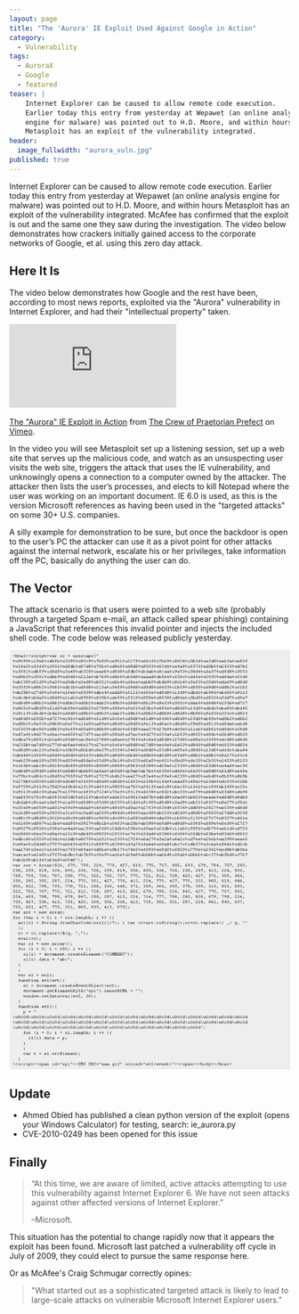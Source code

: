 ```yaml
---
layout: page
title: "The 'Aurora' IE Exploit Used Against Google in Action"
category: 
  - Vulnerability
tags: 
  - AuroraX
  - Google
  - featured
teaser: |
    Internet Explorer can be caused to allow remote code execution.
    Earlier today this entry from yesterday at Wepawet (an online analysis
    engine for malware) was pointed out to H.D. Moore, and within hours
    Metasploit has an exploit of the vulnerability integrated.
header: 
  image_fullwidth: "aurora_vuln.jpg"
published: true
---
```


Internet Explorer can be caused to allow remote code execution.
Earlier today this entry from yesterday at Wepawet (an online analysis
engine for malware) was pointed out to H.D. Moore, and within hours
Metasploit has an exploit of the vulnerability integrated. McAfee has
confirmed that the exploit is out and the same one they saw during the
investigation. The video below demonstrates how crackers initially
gained access to the corporate networks of Google, et al. using this
zero day attack.

## Here It Is

The video below demonstrates how Google and the rest have been,
according to most news reports, exploited via the "Aurora" vulnerability
in Internet Explorer, and had their "intellectual property" taken.

<div class="flex-video widescreen vimeo">
  <iframe src="http://player.vimeo.com/video/8771582" frameborder="0" webkitAllowFullScreen mozallowfullscreen allowFullScreen></iframe>
</div>

[The "Aurora" IE Exploit in Action][1] from [The Crew of Praetorian Prefect][2] on [Vimeo][3].

[1]: http://vimeo.com/8771582
[2]: http://vimeo.com/prefects
[3]: htto://vimeo.com 

In the video you will see Metasploit set up a listening session, set
up a web site that serves up the malicious code, and watch as an
unsuspecting user visits the web site, triggers the attack that uses
the IE vulnerability, and unknowingly opens a connection to a computer
owned by the attacker. The attacker then lists the user’s processes,
and elects to kill Notepad where the user was working on an important
document. IE 6.0 is used, as this is the version Microsoft references as
having been used in the "targeted attacks" on some 30+ U.S. companies.

A silly example for demonstration to be sure, but once the backdoor is
open to the user’s PC the attacker can use it as a pivot point for other
attacks against the internal network, escalate his or her privileges,
take information off the PC, basically do anything the user can do.

## The Vector

The attack scenario is that users were pointed to a web site (probably
through a targeted Spam e-mail, an attack called spear phishing)
containing a JavaScript that references this invalid pointer and injects
the included shell code. The code below was released publicly yesterday.

![aurora_vuln](/images/aurora_vuln.jpg)

## Update

* Ahmed Obied has published a clean python version of the exploit
  (opens your Windows Calculator) for testing, search: ie_aurora.py
* CVE-2010-0249 has been opened for this issue

## Finally

> “At this time, we are aware of limited, active attacks attempting
> to use this vulnerability against Internet Explorer 6. We have not
> seen attacks against other affected versions of Internet Explorer.”
>
> –Microsoft.

This situation has the potential to change rapidly now that it appears
the exploit has been found. Microsoft last patched a vulnerability off
cycle in July of 2009, they could elect to pursue the same response
here.

Or as McAfee's Craig Schmugar correctly opines: 

> "What started out as a sophisticated targeted attack is likely to lead to large-scale attacks on vulnerable Microsoft Internet Explorer users."
>
